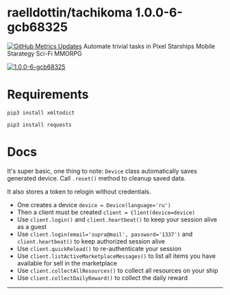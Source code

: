 <!---
This file is auto-generate by a github hook please modify README.template if you don't want to loose your work
-->
# raelldottin/tachikoma 1.0.0-6-gcb68325
[![GitHub Metrics Updates](https://github.com/raelldottin/tachikoma/actions/workflows/daily-run.yml/badge.svg)](https://github.com/raelldottin/tachikoma/actions/workflows/dail-run.yml)
Automate trivial tasks in Pixel Starships Mobile Starategy Sci-Fi MMORPG

[![ 1.0.0-6-gcb68325 ](https://github.com/raelldottin/tachikoma/blob/main/pixelbot.png)](https://github.com/raelldottin/tachikoma/blob/main/pixelbot.png)

# Requirements

`pip3 install xmltodict`

`pip3 install requests`

# Docs

It's super basic, one thing to note: `Device` class automatically saves generated device. Call `.reset()` method to cleanup saved data.

It also stores a token to relogin without credentials.

* One creates a device `device = Device(language='ru')`
* Then a client must be created `client = Client(device=device)`
* Use `client.login()` and `client.heartbeat()` to keep your session alive as a guest
* Use `client.login(email='supra@mail', password='1337')` and `client.heartbeat()` to keep authorized session alive
* Use `client.quickReload()` to re-authenticate your session
* Use `client.listActiveMarketplaceMessages()` to list all items you have available for sell in the marketplace
* Use `client.collectAllResources()` to collect all resources on your ship
* Use `client.collectDailyReward()` to collect the daily reward
---
